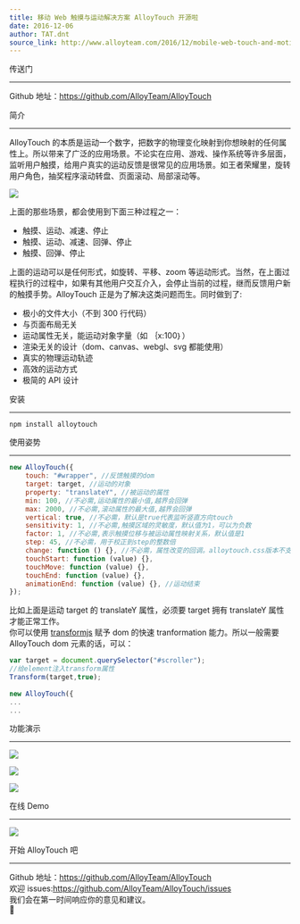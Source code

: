 ```yaml
---
title: 移动 Web 触摸与运动解决方案 AlloyTouch 开源啦
date: 2016-12-06
author: TAT.dnt
source_link: http://www.alloyteam.com/2016/12/mobile-web-touch-and-motion-solutions-alloytouch-open-source/
---
```


<!-- {% raw %} - for jekyll -->

传送门  

* * *

Github 地址：<https://github.com/AlloyTeam/AlloyTouch>

简介  

* * *

AlloyTouch 的本质是运动一个数字，把数字的物理变化映射到你想映射的任何属性上。所以带来了广泛的应用场景。不论实在应用、游戏、操作系统等许多层面，监听用户触摸，给用户真实的运动反馈是很常见的应用场景。如王者荣耀里，旋转用户角色，抽奖程序滚动转盘、页面滚动、局部滚动等。

![](http://images2015.cnblogs.com/blog/105416/201612/105416-20161205114323788-1224574900.png)

上面的那些场景，都会使用到下面三种过程之一：

-   触摸、运动、减速、停止
-   触摸、运动、减速、回弹、停止
-   触摸、回弹、停止

上面的运动可以是任何形式，如旋转、平移、zoom 等运动形式。当然，在上面过程执行的过程中，如果有其他用户交互介入，会停止当前的过程，继而反馈用户新的触摸手势。AlloyTouch 正是为了解决这类问题而生。同时做到了:

-   极小的文件大小（不到 300 行代码）
-   与页面布局无关
-   运动属性无关，能运动对象字量（如 ｛x:100｝）
-   渲染无关的设计（dom、canvas、webgl、svg 都能使用）
-   真实的物理运动轨迹
-   高效的运动方式
-   极简的 API 设计

安装  

* * *

    npm install alloytouch

使用姿势  

* * *

```javascript
new AlloyTouch({
    touch: "#wrapper", //反馈触摸的dom
    target: target, //运动的对象
    property: "translateY", //被运动的属性
    min: 100, //不必需,运动属性的最小值,越界会回弹
    max: 2000, //不必需,滚动属性的最大值,越界会回弹
    vertical: true, //不必需，默认是true代表监听竖直方向touch
    sensitivity: 1, //不必需,触摸区域的灵敏度，默认值为1，可以为负数
    factor: 1, //不必需,表示触摸位移与被运动属性映射关系，默认值是1
    step: 45, //不必需，用于校正到step的整数倍
    change: function () {}, //不必需，属性改变的回调。alloytouch.css版本不支持该事件
    touchStart: function (value) {},
    touchMove: function (value) {},
    touchEnd: function (value) {},
    animationEnd: function (value) {}, //运动结束
});
```

比如上面是运动 target 的 translateY 属性，必须要 target 拥有 translateY 属性才能正常工作。  
你可以使用 [transformjs](https://github.com/AlloyTeam/AlloyTouch/tree/master/transformjs) 赋予 dom 的快速 tranformation 能力。所以一般需要 AlloyTouch dom 元素的话，可以：

```javascript
var target = document.querySelector("#scroller");
//给element注入transform属性
Transform(target,true);
 
new AlloyTouch({
...
...
```

功能演示  

* * *

![](http://images2015.cnblogs.com/blog/105416/201612/105416-20161205114328741-786760499.gif)

![](http://images2015.cnblogs.com/blog/105416/201612/105416-20161205114325007-1308347874.gif)

![](http://images2015.cnblogs.com/blog/105416/201612/105416-20161205114324726-1195541813.gif)

在线 Demo  

* * *

![](http://images2015.cnblogs.com/blog/105416/201612/105416-20161205114347616-90910942.png)

开始 AlloyTouch 吧  

* * *

Github 地址：<https://github.com/AlloyTeam/AlloyTouch>  
欢迎 issues:<https://github.com/AlloyTeam/AlloyTouch/issues>  
我们会在第一时间响应你的意见和建议。  


<!-- {% endraw %} - for jekyll -->